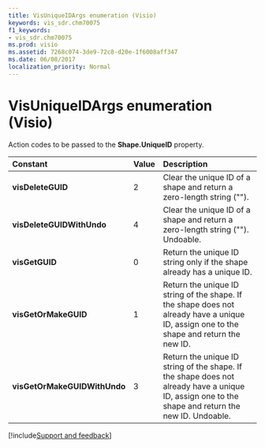 ```yaml
---
title: VisUniqueIDArgs enumeration (Visio)
keywords: vis_sdr.chm70075
f1_keywords:
- vis_sdr.chm70075
ms.prod: visio
ms.assetid: 7268c074-3de9-72c8-d20e-1f6008aff347
ms.date: 06/08/2017
localization_priority: Normal
---
```



# VisUniqueIDArgs enumeration (Visio)

Action codes to be passed to the  **Shape.UniqueID** property.



|Constant|Value|Description|
|:-----|:-----|:-----|
| **visDeleteGUID**|2|Clear the unique ID of a shape and return a zero-length string ("").|
| **visDeleteGUIDWithUndo**|4|Clear the unique ID of a shape and return a zero-length string (""). Undoable.|
| **visGetGUID**|0|Return the unique ID string only if the shape already has a unique ID.|
| **visGetOrMakeGUID**|1|Return the unique ID string of the shape. If the shape does not already have a unique ID, assign one to the shape and return the new ID. |
| **visGetOrMakeGUIDWithUndo**|3|Return the unique ID string of the shape. If the shape does not already have a unique ID, assign one to the shape and return the new ID. Undoable.|

[!include[Support and feedback](~/includes/feedback-boilerplate.md)]